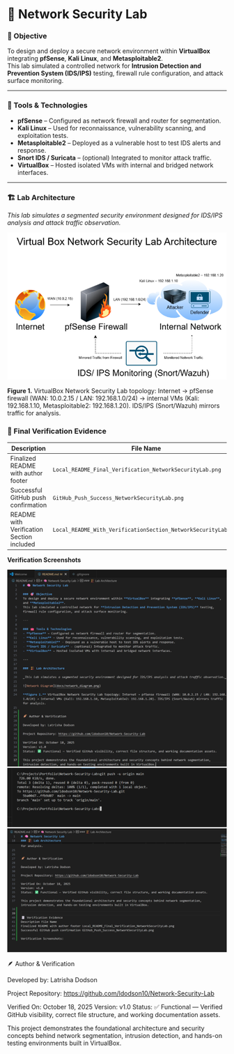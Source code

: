 # 🧠 Network Security Lab

### 🎯 Objective
To design and deploy a secure network environment within **VirtualBox** integrating **pfSense**, **Kali Linux**, and **Metasploitable2**.  
This lab simulated a controlled network for **Intrusion Detection and Prevention System (IDS/IPS)** testing, firewall rule configuration, and attack surface monitoring.

---

### 🧰 Tools & Technologies
- **pfSense** – Configured as network firewall and router for segmentation.
- **Kali Linux** – Used for reconnaissance, vulnerability scanning, and exploitation tests.
- **Metasploitable2** – Deployed as a vulnerable host to test IDS alerts and response.
- **Snort IDS / Suricata** – (optional) Integrated to monitor attack traffic.
- **VirtualBox** – Hosted isolated VMs with internal and bridged network interfaces.

---

### 🏗️ Lab Architecture

_This lab simulates a segmented security environment designed for IDS/IPS analysis and attack traffic observation._

![Network Diagram](docs/network_diagram.png)

**Figure 1.** VirtualBox Network Security Lab topology: Internet → pfSense firewall (WAN: 10.0.2.15 / LAN: 192.168.1.0/24) → internal VMs (Kali: 192.168.1.10, Metasploitable2: 192.168.1.20). IDS/IPS (Snort/Wazuh) mirrors traffic for analysis.


### 🧾 Final Verification Evidence

| Description                               | File Name                                                |
|-------------------------------------------|----------------------------------------------------------|
| Finalized README with author footer       | `Local_README_Final_Verification_NetworkSecurityLab.png` |
| Successful GitHub push confirmation       | `GitHub_Push_Success_NetworkSecurityLab.png`             |
| README with Verification Section included | `Local_README_With_VerificationSection_NetworkSecurityLab.png` |

**Verification Screenshots**

![Final README Verification](docs/Local_README_Final_Verification_NetworkSecurityLab.png)  
![GitHub Push Confirmation](docs/GitHub_Push_Success_NetworkSecurityLab.png)  
![README with Verification Section](docs/Local_README_With_VerificationSection_NetworkSecurityLab.png)


🪶 Author & Verification

Developed by: Latrisha Dodson

Project Repository: https://github.com/ldodson10/Network-Security-Lab

Verified On: October 18, 2025
Version: v1.0
Status: ✅ Functional — Verified GitHub visibility, correct file structure, and working documentation assets.

This project demonstrates the foundational architecture and security concepts behind network segmentation, intrusion detection, and hands-on testing environments built in VirtualBox.